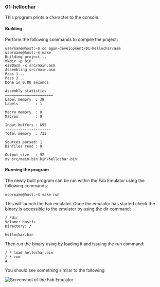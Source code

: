 ### 01-hellochar

This program prints a character to the console.

#### Building

Perform the following commands to compile the project:

```
username@host:~$ cd agon-development/01-hellochar/asm
username@host:~$ make
Building project...
mkdir -p bin
ez80asm -x src/main.asm
Assembling src/main.asm
Pass 1...
Pass 2...
Done in 0.00 seconds

Assembly statistics
======================
Label memory  : 38
Labels        : 1

Macro memory  : 0
Macros        : 0

Input buffers : 695
---------------------
Total memory  : 733

Sources parsed: 1
Binfiles read : 0

Output size   : 92
mv src/main.bin bin/hellochar.bin
```

#### Running the program

The newly built program can be run within the Fab Emulator using the following commands:

```
username@host:~$ make run
```

This will launch the Fab emulator.  Once the emulator has started check the binary is accessible to the emulator by using the dir command:

```
/ *dir
Volume: hostfs
Directory: /

hellochar.bin
```

Then run the binary using by loading it and issuing the run command:

```
/ * load hellochar.bin
/ * run
A
```

You should see something similar to the following:

![Screenshot of the Fab Emulator](https://github.com/andymccall/agon-development/blob/main/01-hellochar/asm/assets/01-hellochar.png?raw=true)
